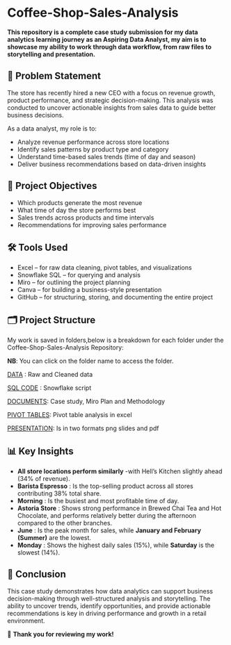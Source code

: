 # Coffee-Shop-Sales-Analysis
**This repository is a complete case study submission for my data analytics learning journey as an Aspiring Data Analyst, my aim is to showcase my ability to work through data workflow, from raw files to storytelling and presentation.**

## 📌 Problem Statement

The store has recently hired a new CEO with a focus on revenue growth, product performance, and strategic decision-making. This analysis was conducted to uncover actionable insights from sales data to guide better business decisions.

As a data analyst, my role is to:
- Analyze revenue performance across store locations
- Identify sales patterns by product type and category
- Understand time-based sales trends (time of day and season)
- Deliver business recommendations based on data-driven insights

## 🎯 Project Objectives

- Which products generate the most revenue 
-  What time of day the store performs best 
- Sales trends across products and time intervals 
- Recommendations for improving sales performance 

## 🛠️ Tools Used

- Excel – for raw data cleaning, pivot tables, and visualizations
- Snowflake SQL – for querying and analysis
- Miro – for outlining the project planning
- Canva – for building a business-style presentation
- GitHub – for structuring, storing, and documenting the entire project

## 🗂️ Project Structure

My work is saved in folders,below is a breakdown for each folder under the Coffee-Shop-Sales-Analysis Repository:

**NB**: You can click on the folder name to access the folder.

[DATA](./Data/) : Raw and Cleaned data

[SQL CODE](./SQL%20Code/) : Snowflake script

[DOCUMENTS](./Documents/): Case study, Miro Plan and Methodology

[PIVOT TABLES](./Pivot%20Tables/): Pivot table analysis in excel

[PRESENTATION](./Presentation/): Is in two formats png slides and pdf     

## 📊 Key Insights

- **All store locations perform similarly** -with Hell’s Kitchen slightly ahead (34% of revenue).
- **Barista Espresso** : Is the top-selling product across all stores contributing 38% total share.
- **Morning** : Is the busiest and most profitable time of day.
- **Astoria Store** : Shows strong performance in Brewed Chai Tea and Hot Chocolate, and performs relatively better during the afternoon compared to the other branches.
- **June**    : Is the peak month for sales, while **January and February (Summer)** are the lowest.
- **Monday**  : Shows the highest daily sales (15%), while **Saturday** is the slowest (14%).

## 📘 Conclusion
This case study demonstrates how data analytics can support business decision-making through well-structured analysis and storytelling. The ability to uncover trends, identify opportunities, and provide actionable recommendations is key in driving performance and growth in a retail environment.

📩 **Thank you for reviewing my work!**  


